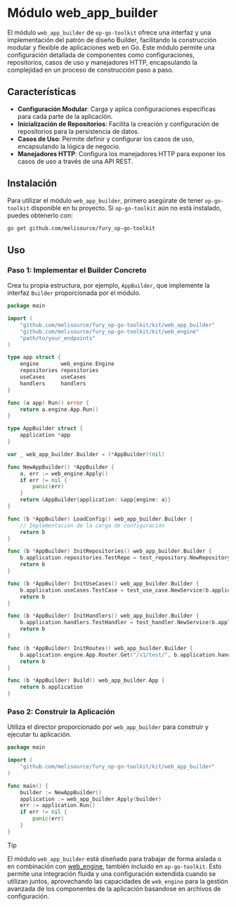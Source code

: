 # Módulo web_app_builder

El módulo `web_app_builder` de `op-go-toolkit` ofrece una interfaz y una implementación del patrón de diseño Builder, facilitando la construcción modular y flexible de aplicaciones web en Go. Este módulo permite una configuración detallada de componentes como configuraciones, repositorios, casos de uso y manejadores HTTP, encapsulando la complejidad en un proceso de construcción paso a paso.

## Características

- **Configuración Modular**: Carga y aplica configuraciones específicas para cada parte de la aplicación.
- **Inicialización de Repositorios**: Facilita la creación y configuración de repositorios para la persistencia de datos.
- **Casos de Uso**: Permite definir y configurar los casos de uso, encapsulando la lógica de negocio.
- **Manejadores HTTP**: Configura los manejadores HTTP para exponer los casos de uso a través de una API REST.

## Instalación

Para utilizar el módulo `web_app_builder`, primero asegúrate de tener `op-go-toolkit` disponible en tu proyecto. Si `op-go-toolkit` aún no está instalado, puedes obtenerlo con:

```bash
go get github.com/melisource/fury_op-go-toolkit
```

## Uso

### Paso 1: Implementar el Builder Concreto

Crea tu propia estructura, por ejemplo, `AppBuilder`, que implemente la interfaz `Builder` proporcionada por el módulo.

```go
package main

import (
    "github.com/melisource/fury_op-go-toolkit/kit/web_app_builder"
    "github.com/melisource/fury_op-go-toolkit/kit/web_engine"
    "path/to/your_endpoints"
)

type app struct {
    engine       web_engine.Engine
    repositories repositories
    useCases     useCases
    handlers     handlers
}

func (a app) Run() error {
    return a.engine.App.Run()
}

type AppBuilder struct {
    application *app
}

var _ web_app_builder.Builder = (*AppBuilder)(nil)

func NewAppBuilder() *AppBuilder {
    a, err := web_engine.Apply()
    if err != nil {
        panic(err)
    }
    return &AppBuilder{application: &app{engine: a}}
}

func (b *AppBuilder) LoadConfig() web_app_builder.Builder {
    // Implementación de la carga de configuración
    return b
}

func (b *AppBuilder) InitRepositories() web_app_builder.Builder {
    b.application.repositories.TestRepo = test_repository.NewRepository(b.application.engine.HttpClient["with_cb"])
    return b
}

func (b *AppBuilder) InitUseCases() web_app_builder.Builder {
    b.application.useCases.TestCase = test_use_case.NewService(b.application.repositories.TestRepo)
    return b
}

func (b *AppBuilder) InitHandlers() web_app_builder.Builder {
    b.application.handlers.TestHandler = test_handler.NewService(b.application.useCases.TestCase)
    return b
}

func (b *AppBuilder) InitRoutes() web_app_builder.Builder {
    b.application.engine.App.Router.Get("/v1/test/", b.application.handlers.TestHandler.Apply())
    return b
}

func (b *AppBuilder) Build() web_app_builder.App {
    return b.application
}
```

### Paso 2: Construir la Aplicación

Utiliza el director proporcionado por `web_app_builder` para construir y ejecutar tu aplicación.

```go
package main

import (
    "github.com/melisource/fury_op-go-toolkit/kit/web_app_builder"
)

func main() {
    builder := NewAppBuilder()
    application := web_app_builder.Apply(builder)
    err := application.Run()
    if err != nil {
        panic(err)
    }
}
```

> [!TIP]
> El módulo `web_app_builder` está diseñado para trabajar de forma aislada o en combinación con [web_engine](pkg/kit/web_engine), también incluido en `op-go-toolkit`. Esto permite una integración fluida y una configuración extendida cuando se utilizan juntos, aprovechando las capacidades de `web_engine` para la gestión avanzada de los componentes de la aplicación basandose en archivos de configuración.
